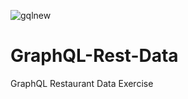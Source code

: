 ![gqlnew](https://github.com/J4G33/GraphQL-Rest-Data/assets/127263961/8cdd97fd-f4cf-49a4-be9c-ae2d4e26b858)
# GraphQL-Rest-Data
GraphQL Restaurant Data Exercise
